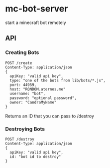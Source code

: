 # mc-bot-server

start a minecraft bot remotely

## API

### Creating Bots

```
POST /create 
Content-Type: application/json
{
  apiKey: "valid api key",
  type: "one of the bots from lib/bots/*.js",
  port: 44959,
  host: "RQNDOM.aternos.me"
  username: "bot",
  password: "optional password",
  owner: "CandraMyName"
}
```

Returns an ID that you can pass to /destroy

### Destroying Bots

```
POST /destroy
Content-Type: application/json
{
  apiKey: "valid api key",
  id: "bot id to destroy"
}
```
